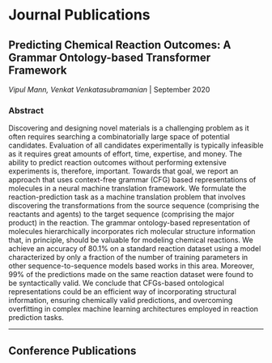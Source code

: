 # Journal Publications

## Predicting Chemical Reaction Outcomes: A Grammar Ontology-based Transformer Framework  
_Vipul Mann, Venkat Venkatasubramanian_  | September 2020

### Abstract
Discovering and designing novel materials is a challenging problem as it often requires searching a combinatorially large space of potential candidates. Evaluation of all candidates experimentally is typically infeasible as it requires great amounts of effort, time, expertise, and money. The ability to predict reaction outcomes without performing extensive experiments is, therefore, important. Towards that goal, we report an approach that uses context-free grammar (CFG) based representations of molecules in a neural machine translation framework. We formulate the reaction-prediction task as a machine translation problem that involves discovering the transformations from the source sequence (comprising the reactants and agents) to the target sequence (comprising the major product) in the reaction. The grammar ontology-based representation of molecules hierarchically incorporates rich molecular structure information that, in principle, should be valuable for modeling chemical reactions. We achieve an accuracy of 80.1% on a standard reaction dataset using a model characterized by only a fraction of the number of training parameters in other sequence-to-sequence models based works in this area. Moreover, 99% of the predictions made on the same reaction dataset were found to be syntactically valid. We conclude that CFGs-based ontological representations could be an efficient way of incorporating structural information, ensuring chemically valid predictions, and overcoming overfitting in complex machine learning architectures employed in reaction prediction tasks.

---



## Conference Publications
